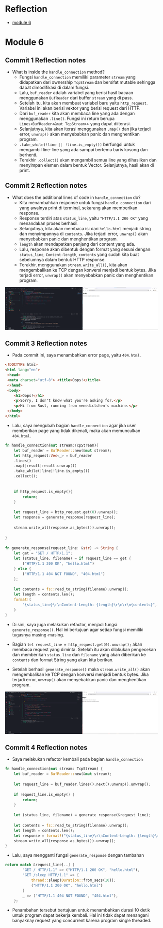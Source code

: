 # Reflection
- [module 6](#module-6)
# Module 6

##  Commit 1 Reflection notes
- What is inside the `handle_connection` method?
    - Fungsi `handle_connection` memiliki parameter `stream` yang didapatkan dari ownership `TcpStream` dan bersifat mutable sehingga dapat dimodifikasi di dalam fungsi.
    - Lalu, `buf_reader` adalah variabel yang berisi hasil bacaan menggunakan `BufReader` dari buffer `stream` yang di pass.
    - Setelah itu, kita akan membuat variabel baru yaitu `http_request`. Variabel ini akan berisi vektor yang berisi request dari HTTP. 
    - Dari `buf_reader` kita akan membaca line yang ada dengan menggunakan `.line()`. Fungsi ini return berupa `Lines<BufReader<&mut TcpStream>>` yang dapat diiterasi.
    - Selanjutnya, kita akan iterasi menggunakan `.map()` dan jika terjadi error, `unwrap()` akan menyebabkan panic dan menghentikan program.
    - `.take_while(!line || !line.is_empty())` berfungsi untuk mengambil line-line yang ada sampai bertemu baris kosong dan berhenti.
    - Terakhir `.collect()` akan mengambil semua line yang dihasilkan dan menyimpan elemen dalam bentuk Vector. Selanjutnya, hasil akan di print.


## Commit 2 Reflection notes
- What does the additional lines of code in `handle_connection` do?
    - Kita menambahkan response untuk fungsi `handle_connection` dari yang awalnya print di terminal, sekarang akan memberikan response.
    - Response terdiri atas `status_line`, yaitu `"HTTP/1.1 200 OK"` yang menandakan proses berhasil.
    - Selanjutnya, kita akan membaca isi dari `hello.html` menjadi string dan menyimpannya di `contents`. Jika terjadi error, `unwrap()` akan menyebabkan panic dan menghentikan program.
    - `length` akan mendapatkan panjang dari content yang ada.
    - Lalu, response akan dibentuk dengan format yang sesuai dengan `status_line`, `Content-length`, `contents` yang sudah kita buat sebelumnya dalam bentuk HTTP response.
    - Terakhir, menggunakan `stream.write_all()`, kita akan mengembalikan ke TCP dengan konversi menjadi bentuk bytes. Jika terjadi error, `unwrap()` akan menyebabkan panic dan menghentikan program.

![](/public/images/commit2.png)

## Commit 3 Reflection notes
- Pada commit ini, saya menambahkan error page, yaitu `404.html`. 
```HTML
<!DOCTYPE html>
<html lang="en">
 <head>
 <meta charset="utf-8"> <title>Oops!</title>
 </head> 
 <body> 
    <h1>Oops!</h1> 
    <p>Sorry, I don't know what you're asking for.</p>
    <p>Hi from Rust, running from venedictchen's machine.</p>
 </body>
</html>
```
- Lalu, saya mengubah bagian `handle_connection` agar jika user memberikan page yang tidak dikenali, maka akan memunculkan `404.html`. 
```rust
fn handle_connection(mut stream:TcpStream){
    let buf_reader = BufReader::new(&mut stream);
    let http_request:Vec<_> = buf_reader
    .lines()
    .map(|result|result.unwrap())
    .take_while(|line|!line.is_empty()) 
    .collect();


    if http_request.is_empty(){
        return;
    }
    
    let request_line = http_request.get(0).unwrap();
    let response = generate_response(request_line);

    stream.write_all(response.as_bytes()).unwrap();
    
}

fn generate_response(request_line: &str) -> String {
    let get = "GET / HTTP/1.1"; 
    let (status_line, filename) = if request_line == get {
        ("HTTP/1.1 200 OK", "hello.html")
    } else {
        ("HTTP/1.1 404 NOT FOUND", "404.html")
    };

    let contents = fs::read_to_string(filename).unwrap();
    let length = contents.len();
    format!(
        "{status_line}\r\nContent-Length: {length}\r\n\r\n{contents}",
    )
}

```

- Di sini, saya juga melakukan refactor, menjadi fungsi `generate_response()`. Hal ini bertujuan agar setiap fungsi memiliki tugasnya masing-masing.

- Bagian `let request_line = http_request.get(0).unwrap();` akan membaca request yang diminta. Setelah itu akan dilakukan pengecekan dan memberikan `status_line` dan `filename` yang akan diberikan ke `contents` dan format String yang akan kita berikan.
- Setelah berhasil `generate_response()` maka `stream.write_all()` akan mengembalikan ke TCP dengan konversi menjadi bentuk bytes. Jika terjadi error, `unwrap()` akan menyebabkan panic dan menghentikan program.

![](/public/images/commit3.png)


## Commit 4 Reflection notes
- Saya melakukan refactor kembali pada bagian `handle_connection`
```rust
fn handle_connection(mut stream: TcpStream) {
    let buf_reader = BufReader::new(&mut stream);

    let request_line = buf_reader.lines().next().unwrap().unwrap();

    if request_line.is_empty() {
        return;
    }

    let (status_line, filename) = generate_response(&request_line);

    let contents = fs::read_to_string(filename).unwrap();
    let length = contents.len();
    let response = format!("{status_line}\r\nContent-Length: {length}\r\n\r\n{contents}",);
    stream.write_all(response.as_bytes()).unwrap();
}
```

- Lalu, saya mengganti fungsi `generate_response` dengan tambahan 
```rust
return match &request_line[..] {
        "GET / HTTP/1.1" => ("HTTP/1.1 200 OK", "hello.html"),
        "GET /sleep HTTP/1.1" => {
            thread::sleep(Duration::from_secs(10));
            ("HTTP/1.1 200 OK", "hello.html")
        }
        _ => ("HTTP/1.1 404 NOT FOUND", "404.html"),
    };
``` 

- Penambahan tersebut bertujuan untuk menambahkan durasi 10 detik untuk program dapat bekerja kembali. Hal ini tidak dapat menangani banyaknay request yang concurrent karena program single threaded.